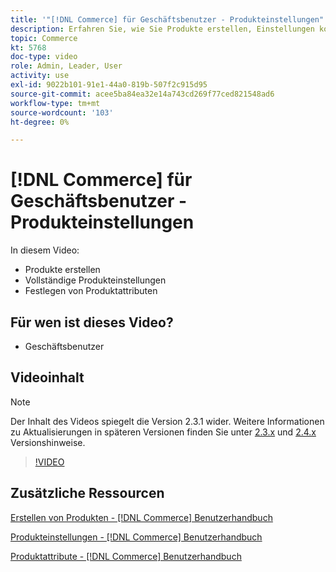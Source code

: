 ```yaml
---
title: '"[!DNL Commerce] für Geschäftsbenutzer - Produkteinstellungen"'
description: Erfahren Sie, wie Sie Produkte erstellen, Einstellungen konfigurieren und Attribute verwenden.
topic: Commerce
kt: 5768
doc-type: video
role: Admin, Leader, User
activity: use
exl-id: 9022b101-91e1-44a0-819b-507f2c915d95
source-git-commit: acee5ba84ea32e14a743cd269f77ced821548ad6
workflow-type: tm+mt
source-wordcount: '103'
ht-degree: 0%

---
```


# [!DNL Commerce] für Geschäftsbenutzer - Produkteinstellungen

In diesem Video:

- Produkte erstellen
- Vollständige Produkteinstellungen
- Festlegen von Produktattributen

## Für wen ist dieses Video?

- Geschäftsbenutzer

## Videoinhalt

>[!NOTE]
>
>Der Inhalt des Videos spiegelt die Version 2.3.1 wider. Weitere Informationen zu Aktualisierungen in späteren Versionen finden Sie unter [ 2.3.x](https://devdocs.magento.com/guides/v2.3/release-notes/bk-release-notes.html) und [2.4.x](https://devdocs.magento.com/guides/v2.4/release-notes/bk-release-notes.html) Versionshinweise.

>[!VIDEO](https://video.tv.adobe.com/v/35953?quality=12&learn=on)

## Zusätzliche Ressourcen

[Erstellen von Produkten - [!DNL Commerce] Benutzerhandbuch](https://docs.magento.com/user-guide/catalog/product-create.html)

[Produkteinstellungen - [!DNL Commerce] Benutzerhandbuch](https://docs.magento.com/user-guide/catalog/settings.html)

[Produktattribute - [!DNL Commerce] Benutzerhandbuch](https://docs.magento.com/user-guide/catalog/product-attributes.html)
